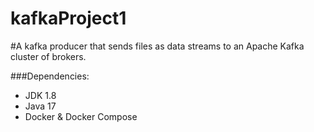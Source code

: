 # kafkaProject1
#A kafka producer that sends files as data streams to an Apache Kafka cluster of brokers.

###Dependencies:
- JDK 1.8
- Java 17
- Docker & Docker Compose

